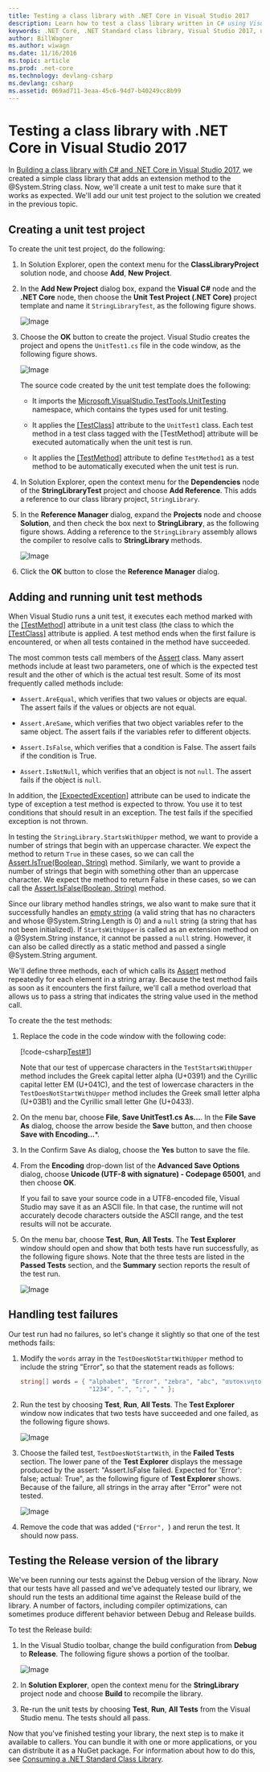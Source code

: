 ```yaml
---
title: Testing a class library with .NET Core in Visual Studio 2017
description: Learn how to test a class library written in C# using Visual Studio 2017
keywords: .NET Core, .NET Standard class library, Visual Studio 2017, unit testing 
author: BillWagner
ms.author: wiwagn
ms.date: 11/16/2016
ms.topic: article
ms.prod: .net-core
ms.technology: devlang-csharp
ms.devlang: csharp
ms.assetid: 069ad711-3eaa-45c6-94d7-b40249cc8b99
---
```


# Testing a class library with .NET Core in Visual Studio 2017 #

In [Building a class library with C# and .NET Core in Visual Studio 2017](library-with-visual-studio-2017.md), we created a simple class library that adds an extension method to the @System.String class. Now, we'll create a unit test to make sure that it works as expected. We'll add our unit test project to the solution we created in the previous topic.

## Creating a unit test project ##

To create the unit test project, do the following:

1. In Solution Explorer, open the context menu for the **ClassLibraryProject** solution node, and choose **Add**, **New Project**.

   <!-- Need a VS 2017 version  [!NOTE] In addition to a Unit Test project, you can also use Visual Studio to create an XUnit test project for .NET Core. For a walkthrough that includes an XUnit test project, see [Getting started with .NET Core on Windows, using Visual Studio 2015](../../core/tutorials/using-on-windows.md). --> 

1. In the **Add New Project** dialog box, expand the **Visual C#** node and the **.NET Core** node, then choose the **Unit Test Project (.NET Core)** project template and name it `StringLibraryTest`, as the following figure shows.

   ![Image](./media/testproject.jpg)

1. Choose the **OK** button to create the project. Visual Studio creates the project and opens the `UnitTest1.cs` file in the code window, as the following figure shows.

   ![Image](./media/unit_test_code_window.jpg)

   The source code created by the unit test template does the following:

   - It imports the [Microsoft.VisualStudio.TestTools.UnitTesting](https://msdn.microsoft.com/library/microsoft.visualstudio.testtools.unittesting.aspx) namespace, which contains the types used for unit testing.

   - It applies the [\[TestClass\]](https://msdn.microsoft.com/library/microsoft.visualstudio.testtools.unittesting.testclassattribute.aspx) attribute to the `UnitTest1` class. Each test method in a test class tagged with the \[TestMethod\] attribute will be executed automatically when the unit test is run.

   - It applies the [\[TestMethod\]](https://msdn.microsoft.com/library/microsoft.visualstudio.testtools.unittesting.testmethodattribute.aspx) attribute to define `TestMethod1` as a test method to be automatically executed when the unit test is run.

1. In Solution Explorer, open the context menu for the **Dependencies** node of the **StringLibraryTest** project and choose **Add Reference**. This adds a reference to our class library project, `StringLibrary`. 

1. In the **Reference Manager** dialog, expand the **Projects** node and choose **Solution**, and then check the box next to **StringLibrary**, as the following figure shows. Adding a reference to the `StringLibrary` assembly allows the compiler to resolve calls to **StringLibrary** methods.

   ![Image](./media/add_reference.jpg)

1. Click the **OK** button to close the **Reference Manager** dialog.

## Adding and running unit test methods ##

When Visual Studio runs a unit test, it executes each method marked with the [\[TestMethod\]](https://msdn.microsoft.com/library/microsoft.visualstudio.testtools.unittesting.testmethodattribute.aspx) attribute in a unit test class (the class to which the  [\[TestClass\]](https://msdn.microsoft.com/library/microsoft.visualstudio.testtools.unittesting.testclassattribute.aspx) attribute is applied. A test method ends when the first failure is encountered, or when all tests contained in the method have succeeded.

The most common tests call members of the [Assert](https://msdn.microsoft.com/library/microsoft.visualstudio.testtools.unittesting.assert.aspx) class. Many assert methods include at least two parameters, one of which is the expected test result and the other of which is the actual test result. Some of its most frequently called methods include:

- `Assert.AreEqual`, which verifies that two values or objects are equal. The assert fails if the values or objects are not equal.

- `Assert.AreSame`, which verifies that two object variables refer to the same object. The assert fails if the variables refer to different objects.

- `Assert.IsFalse`, which verifies that a condition is False. The assert fails if the condition is True.

- `Assert.IsNotNull`, which verifies that an object is not `null`. The assert fails if the object is `null`.

In addition, the [\[ExpectedException\]](https://msdn.microsoft.com/library/microsoft.visualstudio.testtools.unittesting.expectedexceptionattribute.aspx) attribute can be used to indicate the type of exception a test method is expected to throw. You use it to test conditions that should result in an exception. The test fails if the specified exception is not thrown.

In testing the `StringLibrary.StartsWithUpper` method, we want to provide a number of strings that begin with an uppercase character. We expect the method to return `True` in these cases, so we can call the [Assert.IsTrue(Boolean, String)](https://msdn.microsoft.com/library/ms243754.aspx) method. Similarly, we want to provide a number of strings that begin with something other than an uppercase character. We expect the method to return False in these cases, so we can call the [Assert.IsFalse(Boolean, String)](https://msdn.microsoft.com/library/ms243805.aspx) method.

Since our library method handles strings, we also want to make sure that it successfully handles an [empty string](xref:System.String.Empty) (a valid string that has no characters and whose @System.String.Length is 0) and a `null` string (a string that has not been initialized). If `StartsWithUpper` is called as an extension method on a @System.String instance, it cannot be passed a `null` string. However, it can also be called directly as a static method and passed a single @System.String argument.

We'll define three methods, each of which calls its [Assert](https://msdn.microsoft.com/library/microsoft.visualstudio.testtools.unittesting.assert.aspx) method repeatedly for each element in a string array. Because the test method fails as soon as it encounters the first failure, we'll call a method overload that allows us to pass a string that indicates the string value used in the method call.

To create the the test methods:

1. Replace the code in the code window with the following code:

   [!code-csharp[Test#1](../../../samples/snippets/csharp/getting_started/with_visual_studio_2017/testlib1.cs#1)]

   Note that our test of uppercase characters in the `TestStartsWithUpper` method includes the Greek capital letter alpha (U+0391) and the Cyrillic capital letter EM (U+041C), and the test of lowercase characters in the `TestDoesNotStartWithUpper` method includes the Greek small letter alpha (U+03B1) and the Cyrillic small letter Ghe (U+0433).

1. On the menu bar, choose **File**, **Save UnitTest1.cs As...**. In the **File Save As** dialog, choose the arrow beside the **Save** button, and then choose **Save with Encoding...***.

1. In the Confirm Save As dialog, choose the **Yes** button to save the file.

1. From the **Encoding** drop-down list of the **Advanced Save Options** dialog, choose **Unicode (UTF-8 with signature) - Codepage 65001**, and then choose **OK**.

   If you fail to save your source code in a UTF8-encoded file, Visual Studio may save it as an ASCII file. In that case, the runtime will not accurately decode characters outside the ASCII range, and the test results will not be accurate.

1. On the menu bar, choose **Test**, **Run**, **All Tests**. The **Test Explorer** window should open and show that both tests have run successfully, as the following figure shows. Note that the three tests are listed in the **Passed Tests** section, and the **Summary** section reports the result of the test run.

   ![Image](./media/first_test.jpg)

## Handling test failures ##

Our test run had no failures, so let's change it slightly so that one of the test methods fails:

1. Modify the `words` array in the `TestDoesNotStartWithUpper` method to include the string "Error", so that the statement reads as follows:

   ```csharp
   string[] words = { "alphabet", "Error", "zebra", "abc", "αυτοκινητοβιομηχανία", "государство",
                      "1234", ".", ";", " " };
   ```

1. Run the test by choosing **Test**, **Run**, **All Tests**. The **Test Explorer** window now indicates that two tests have succeeded and one failed, as the following figure shows.

   ![Image](./media/failed_test.jpg)

1. Choose the failed test, `TestDoesNotStartWith`, in the **Failed Tests** section. The lower pane of the **Test Explorer** displays the message produced by the assert: "Assert.IsFalse failed. Expected for 'Error': false; actual: True", as the following figure of **Test Explorer** shows. Because of the failure, all strings in the array after "Error" were not tested.

   ![Image](./media/failed_test2.jpg)

1. Remove the code that was added (`"Error", `) and rerun the test. It should now pass.

## Testing the Release version of the library ##

We've been running our tests against the Debug version of the library. Now that our tests have all passed and we've adequately tested our library, we should run the tests an additional time against the Release build of the library. A number of factors, including compiler optimizations, can sometimes produce different behavior between Debug and Release builds.

To test the Release build:

1. In the Visual Studio toolbar, change the build configuration from **Debug** to **Release**. The following figure shows a portion of the toolbar.

   ![Image](./media/lib_release.jpg)

1. In **Solution Explorer**, open the context menu for the **StringLibrary** project node and choose **Build** to recompile the library.

1. Re-run the unit tests by choosing **Test**, **Run**, **All Tests** from the Visual Studio menu. The tests should all pass.

Now that you've finished testing your library, the next step is to make it available to callers. You can bundle it with one or more applications, or you can distribute it as a NuGet package. For information about how to do this, see [Consuming a .NET Standard Class Library](./consuming-library-with-visual-studio-2017.md).
